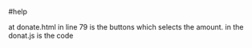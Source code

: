 #help


at donate.html in line 79 is the buttons which selects the amount.
in the donat.js  is the code 
